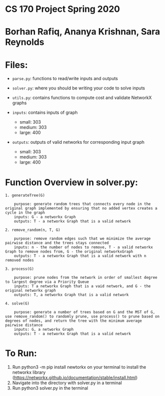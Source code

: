 # CS 170 Project Spring 2020
# Borhan Rafiq, Ananya Krishnan, Sara Reynolds

# Files:
  - `parse.py`:   functions to read/write inputs and outputs
  - `solver.py`:  where you should be writing your code to solve inputs
  - `utils.py`:   contains functions to compute cost and validate NetworkX graphs
  - `inputs`:     contains inputs of graph 
      - small: 303
      - medium: 303
      - large: 400

  - `outputs`:    outputs of valid networks for corresponding input graph
      - small: 303
      - medium: 303
      - large: 400

# Function Overview in solver.py:

    1. generateTree(G)
    
        purpose: generate random trees that connects every node in the original graph implemented by ensuring that no added vertex creates a cycle in the graph
        inputs: G - a networkx Graph
        outputs: T - a networkx Graph that is a valid network
        
    2. remove_random(n, T, G)

        purpose: remove random edges such that we minimize the average pairwise distance and the trees stays connected
        inputs: n - the number of nodes to remove, T - a valid networkx Graph to remove nodes from, G - the original networkxGraph 
        outputs: T - a networkx Graph that is a valid network with n removed nodes
           
    3. process(G)
    
        purpose: prune nodes from the network in order of smallest degree to largest degree via a Priority Queue
        inputs: T a networkx Graph that is a vaid network, and G - the original networkx graph
        outputs: T, a networkx Graph that is a valid network
        
    4. solve(G)

        purpose: generate a number of trees based on G and the MST of G, use remove_random() to randomly prune, use process() to prune based on degrees of nodes, and return the tree with the minimum average pairwise distance
        inputs: G, a networkx Graph
        outputs: T - a networkx Graph that is a valid network

# To Run: 

  1. Run python3 -m pip install newtorkx on your terminal to install the networkx library (https://networkx.github.io/documentation/stable/install.html)
  2. Navigate into the directory with solver.py in a terminal
  3. Run python3 solver.py in the terminal